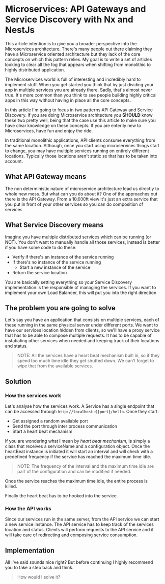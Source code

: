 # Microservices: API Gateways and Service Discovery with Nx and NestJs

This article intention is to give you a broader perspective into the Microservices architecture. There's many people out there claiming they have a Microservice oriented architecture but they lack of the core concepts on which this pattern relies. My goal is to write a set of articles looking to clear all the fog that appears when shifting from monolithic to highly distributed application.

The Microservices world is full of interesting and incredibly hard to implement stuff. When you get started you think that by just dividing your app in multiple services you are already there. Sadly, that's almost never true. It's more common than you think to see people building highly critical apps in this way without having in place all the core concepts.

In this article I'm going to focus in two patterns API Gateway and Service Discovery. If you are doing Microservice architecture you **SHOULD** know these two pretty well, being that the case use this article to make sure you have clear knowledge on these concepts. If you are enterily new to Microservices, have fun and enjoy the ride.

In traditional monolithic applications, API clients consume everything from the same location. Although, once you start using microservices things start to change, you may have multiple services running on entirely different locations. Typically those locations aren't static so that has to be taken into account.

## What API Gateway means

The non deterministic nature of microservice architecture lead us directly to whole new mess. But what can you do about it? One of the approaches out there is the API Gateway. From a 10,000ft view it's just an extra service that you put in front of your other services so you can do composition of services.

## What Service Discovery means

Imagine you have multiple distributed services which can be running (or NOT). You don't want to manually handle all those services, instead is better if you have some code to do these:

- Verify if there's an instance of the service running
- If there's no instance of the service running
  - Start a new instance of the service
- Return the service location

You are basically setting everything so your Service Discovery implementation is the responsible of managing the services. If you want to implement your own Load Balancer, this will put you into the right direction.

## The problem you are going to solve

Let's say you have an application that consists on multiple services, each of these running in the same physical server under different ports. We want to have our services location hidden from clients, so we'll have a proxy service that has to be able to compose multiple requests. It has to be capable of instatiating other services when needed and keeping track of their locations and status.

> NOTE: All the services have a heart beat mechanism built in, so if they spend too much time idle they get shutted down. We can't forget to wipe that from the available services.

## Solution

### How the services work

Let's analyse how the services work. A Service has a single endpoint that can be accessed through `http://localhost:${port}/hello`. Once they start:

- Get assigned a random available port
- Send the port through inter process communication
- Start a heart beat mechanism

If you are wondering what I mean by _heart beat mechanism_, is simply a class that receives a serviceName and a configuration object. Once the heartBeat instance is initiated it will start an interval and will check with a predefined frequency if the service has reached the maximum time idle.

> NOTE: The frequency of the interval and the maximum time idle are part of the configuration and can be modified if needed.

Once the service reaches the maximum time idle, the entire process is killed.

Finally the heart beat has to be hooked into the service.

### How the API works

Since our services run in the same server, from the API service we can start a new service instance. The API service has to keep track of the services location and status. Clients will perform requests to the API service and it will take care of redirecting and composing service consumption.

## Implementation

All I've said sounds nice right? But before continuing I highly recommend you to take a step back and think.

> How would I solve it?
